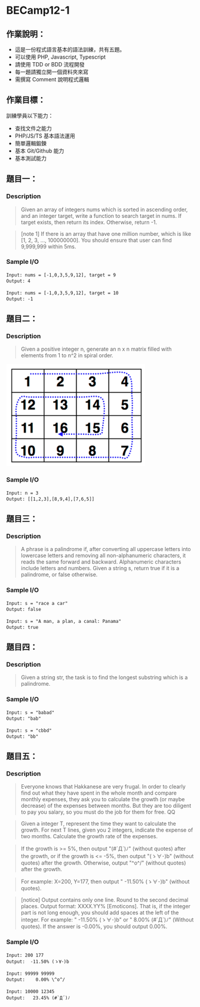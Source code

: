 # BECamp12-1

## 作業說明：
- 這是一份程式語言基本的語法訓練，共有五題。
- 可以使用 PHP, Javascript, Typescript
- 請使用 TDD or BDD 流程開發
- 每一題請獨立開一個資料夾來寫
- 需撰寫 Comment 說明程式邏輯


## 作業目標：

訓練學員以下能力：
- 查找文件之能力
- PHP/JS/TS 基本語法運用
- 簡單邏輯鍛鍊
- 基本 Git/Github 能力
- 基本測試能力


## 題目一：
### Description
> Given an array of integers nums which is sorted in ascending order, and an integer target, write a function to search target in nums. If target exists, then return its index. Otherwise, return -1.

> [note 1] If there is an array that have one million number, which is like [1, 2, 3, ..., 100000000]. You should ensure that user can find 9,999,999 within 5ms.

### Sample I/O
```
Input: nums = [-1,0,3,5,9,12], target = 9
Output: 4

Input: nums = [-1,0,3,5,9,12], target = 10
Output: -1
```

## 題目二：
### Description
> Given a positive integer n, generate an n x n matrix filled with elements from 1 to n^2 in spiral order.

![Alt text](image-1.png)

### Sample I/O
```
Input: n = 3
Output: [[1,2,3],[8,9,4],[7,6,5]]
```

## 題目三：
### Description
> A phrase is a palindrome if, after converting all uppercase letters into lowercase letters and removing all non-alphanumeric characters, it reads the same forward and backward. Alphanumeric characters include letters and numbers.
Given a string s, return true if it is a palindrome, or false otherwise.

### Sample I/O
```
Input: s = "race a car"
Output: false

Input: s = "A man, a plan, a canal: Panama"
Output: true
```

## 題目四：
### Description
> Given a string str, the task is to find the longest substring which is a palindrome.


### Sample I/O
```
Input: s = "babad"
Output: "bab"

Input: s = "cbbd"
Output: "bb"
```

## 題目五：
### Description
> Everyone knows that Hakkanese are very frugal.
In order to clearly find out what they have spent in the whole month and compare monthly expenses,
they ask you to calculate the growth (or maybe decrease) of the expenses between months.
But they are too diligent to pay you salary,
so you must do the job for them for free. QQ

> Given a integer T, represent the time they want to calculate the growth.
For next T lines, given you 2 integers, indicate the expense of two months.
Calculate the growth rate of the expenses.

> If the growth is >= 5%, then output "(#`Д´)ﾉ" (without quotes) after the growth,
or if the growth is <= -5%, then output "(ゝ∀･)b" (without quotes) after the growth.
Otherwise, output "\^o^/" (without quotes) after the growth.

> For example:
X=200, Y=177, then output "    -11.50% (ゝ∀･)b" (without quotes).

> [notice] Output contains only one line. Round to the second decimal places.
Output format: XXXX.YY% [Emoticons].
That is, if the integer part is not long enough, you should add spaces at the left of the integer.
For example: " -11.50% (ゝ∀･)b" or "   8.00% (#`Д´)ﾉ" (Without quotes). If the answer is -0.00%, you should output 0.00%.

### Sample I/O
```
Input: 200 177
Output:  -11.50% (ゝ∀･)b

Input: 99999 99999
Output:    0.00% \^o^/

Input: 10000 12345
Output:   23.45% (#`Д´)ﾉ

```
